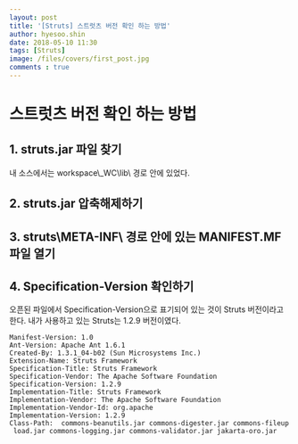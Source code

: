 ```yaml
---
layout: post
title: '[Struts] 스트럿츠 버전 확인 하는 방법'
author: hyesoo.shin
date: 2018-05-10 11:30
tags: [Struts]
image: /files/covers/first_post.jpg
comments : true
---
```


# 스트럿츠 버전 확인 하는 방법



## 1. struts.jar 파일 찾기
내 소스에서는 workspace\\_WC\lib\ 경로 안에 있었다.

## 2. struts.jar 압축해제하기

## 3. struts\META-INF\ 경로 안에 있는 MANIFEST.MF 파일 열기

## 4. Specification-Version 확인하기
오픈된 파일에서 Specification-Version으로 표기되어 있는 것이 Struts 버전이라고 한다.
내가 사용하고 있는 Struts는 1.2.9 버전이였다.
```
Manifest-Version: 1.0
Ant-Version: Apache Ant 1.6.1
Created-By: 1.3.1_04-b02 (Sun Microsystems Inc.)
Extension-Name: Struts Framework
Specification-Title: Struts Framework
Specification-Vendor: The Apache Software Foundation
Specification-Version: 1.2.9
Implementation-Title: Struts Framework
Implementation-Vendor: The Apache Software Foundation
Implementation-Vendor-Id: org.apache
Implementation-Version: 1.2.9
Class-Path:  commons-beanutils.jar commons-digester.jar commons-fileup
 load.jar commons-logging.jar commons-validator.jar jakarta-oro.jar
```
